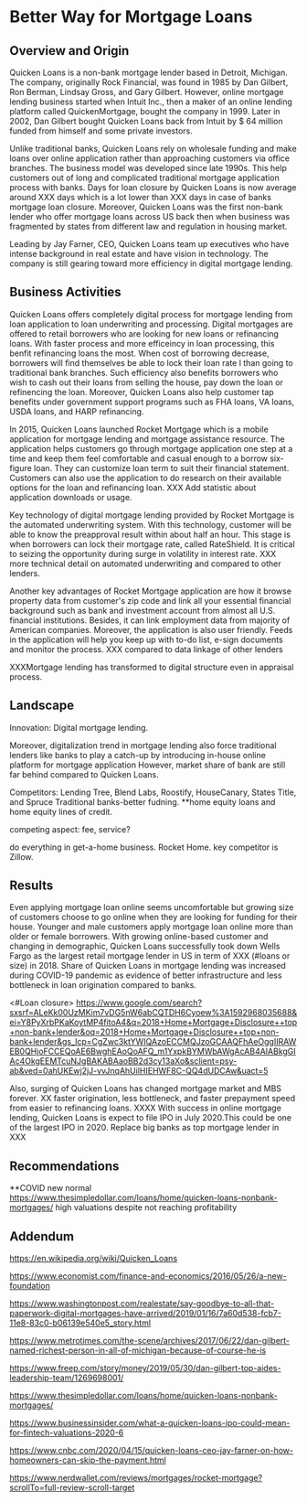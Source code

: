 # Better Way for Mortgage Loans
<QuickenLoansLogo>

## Overview and Origin
 Quicken Loans is a non-bank mortgage lender based in Detroit, Michigan. The company, originally Rock Financial, was found in 1985 by Dan Gilbert, Ron Berman, Lindsay Gross, and Gary Gilbert. However, online mortgage lending business started when Intuit Inc., then a maker of an online lending platform called QuickenMortgage, bought the company in 1999. Later in 2002, Dan Gilbert bought Quicken Loans back from Intuit by $ 64 million funded from himself and some private investors. 

<DanGilbert>

Unlike traditional banks, Quicken Loans rely on wholesale funding and make loans over online application rather than approaching customers via office branches. The business model was developed since late 1990s. This help customers out of long and complicated traditional mortgage application process with banks. Days for loan closure by Quicken Loans is now average around XXX days which is a lot lower than XXX days in case of banks mortgage loan closure. Moreover, Quicken Loans was the first non-bank lender who offer mortgage loans across US back then when business was fragmented by states from different law and regulation in housing market.

<MortgageLoanProcess>

Leading by Jay Farner, CEO, Quicken Loans team up executives who have intense background in real estate and have vision in technology. The company is still gearing toward more efficiency in digital mortgage lending.

<Executives>

## Business Activities
Quicken Loans offers completely digital process for mortgage lending from loan application to loan underwriting and processing. Digital mortgages are offered to retail borrowers  who are looking for new loans or refinancing loans. With faster process and more efficeincy in loan processing, this benfit refinancing loans the most. When cost of borrowing decrease, borrowers will find themselves be able to lock their loan rate l than going to traditional bank branches. Such efficiency also benefits borrowers who wish to cash out their loans from selling the house, pay down the loan or refinencing the loan. Moreover, Quicken Loans also help customer tap benefits under government support programs such as FHA loans, VA loans, USDA loans, and HARP refinancing. 

In 2015, Quicken Loans launched Rocket Mortgage which is a mobile application for mortgage lending and mortgage assistance resource. The application helps customers go through mortgage application one step at a time and keep them feel comfortable and casual enough to a borrow six-figure loan. They can customize loan term to suit their financial statement. Customers can also use the application to do research on their available options for the loan and refinancing loan. XXX Add statistic about application downloads or usage.

Key technology of digital mortgage lending provided by Rocket Mortgage is the automated underwriting system. With this technology, customer will be able to know the preapproval result within about half an hour. This stage is when borrowers can lock their mortgage rate, called RateShield. It is critical to seizing the opportunity during surge in volatility in interest rate. XXX more technical detail on automated underwriting and compared to other lenders. 

Another key advantages of Rocket Mortgage application are how it browse property data from customer's zip code and link all your essential financial background such as bank and investment account from almost all U.S. financial institutions. Besides, it can link employment data from majority of American companies. Moreover, the application is also user friendly. Feeds in the application will help you keep up with to-do list, e-sign documents and monitor the process. XXX compared to data linkage of other lenders

XXXMortgage lending has transformed to digital structure even in appraisal process. 

## Landscape


Innovation: Digital mortgage lending. 

Moreover, digitalization trend in mortgage lending also force traditional lenders like banks to play a catch-up by introducing in-house online platform for mortgage application However, market share of bank are still far behind compared to Quicken Loans. 

<DigitalMortgageLendingEcosystem> 

Competitors: Lending Tree, Blend Labs, Roostify, HouseCanary, States Title, and Spruce
Traditional banks-better fudning. **home equity loans and home equity lines of credit.

competing aspect: fee, service?

do everything in get-a-home business. Rocket Home. key competitor is Zillow.

## Results 
Even applying mortgage loan online seems uncomfortable but growing size of customers choose to go online when they are looking for funding for their house.  Younger and male customers apply mortgage loan online more than older or female borrowers. With growing online-based customer and changing in demographic, Quicken Loans successfully took down Wells Fargo as the largest retail mortgage lender in US in term of XXX (#loans or size) in 2018. Share of Quicken Loans in mortgage lending was increased during COVID-19 pandemic as evidence of better infrastructure and less bottleneck in loan origination compared to banks.

<#Loan closure> https://www.google.com/search?sxsrf=ALeKk00UzMKim7vDG5nW6abCQTDH6Cyoew%3A1592968035688&ei=Y8PyXrbPKaKoytMP4fitoA4&q=2018+Home+Mortgage+Disclosure++top+non-bank+lender&oq=2018+Home+Mortgage+Disclosure++top+non-bank+lender&gs_lcp=CgZwc3ktYWIQAzoECCMQJzoGCAAQFhAeOggIIRAWEB0QHjoFCCEQoAE6BwghEAoQoAFQ_m1YxpkBYMWbAWgAcAB4AIABkgGIAc4OkgEEMTcuNJgBAKABAaoBB2d3cy13aXo&sclient=psy-ab&ved=0ahUKEwj2jJ-vvJnqAhUilHIEHWF8C-QQ4dUDCAw&uact=5

Also, surging of Quicken Loans has changed mortgage market and MBS forever. XX faster origination, less bottleneck, and faster prepayment speed from easier to refinancing loans.  XXXX
With success in online mortgage lending, Quicken Loans is expect to file IPO in July 2020.This could be one of the largest IPO in 2020.
Replace big banks as top mortgage lender in XXX

## Recommendations
**COVID new normal
https://www.thesimpledollar.com/loans/home/quicken-loans-nonbank-mortgages/
high valuations despite not reaching profitability


## Addendum
https://en.wikipedia.org/wiki/Quicken_Loans

https://www.economist.com/finance-and-economics/2016/05/26/a-new-foundation

https://www.washingtonpost.com/realestate/say-goodbye-to-all-that-paperwork-digital-mortgages-have-arrived/2019/01/16/7a60d538-fcb7-11e8-83c0-b06139e540e5_story.html

https://www.metrotimes.com/the-scene/archives/2017/06/22/dan-gilbert-named-richest-person-in-all-of-michigan-because-of-course-he-is

https://www.freep.com/story/money/2019/05/30/dan-gilbert-top-aides-leadership-team/1269698001/

https://www.thesimpledollar.com/loans/home/quicken-loans-nonbank-mortgages/

https://www.businessinsider.com/what-a-quicken-loans-ipo-could-mean-for-fintech-valuations-2020-6

https://www.cnbc.com/2020/04/15/quicken-loans-ceo-jay-farner-on-how-homeowners-can-skip-the-payment.html

https://www.nerdwallet.com/reviews/mortgages/rocket-mortgage?scrollTo=full-review-scroll-target